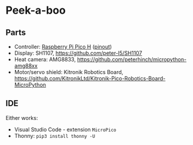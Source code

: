 # Peek-a-boo

## Parts
* Controller: [Raspberry Pi Pico H](https://www.raspberrypi.com/documentation/microcontrollers/pico-series.html#pico-1-family) ([pinout](https://www.raspberrypi.com/documentation/microcontrollers/images/pico-pinout.svg))
* Display: SH1107, https://github.com/peter-l5/SH1107
* Heat camera: AMG8833, https://github.com/peterhinch/micropython-amg88xx
* Motor/servo shield: Kitronik Robotics Board, https://github.com/KitronikLtd/Kitronik-Pico-Robotics-Board-MicroPython

## IDE
Either works:
* Visual Studio Code - extension `MicroPico`
* Thonny: `pip3 install thonny -U`
